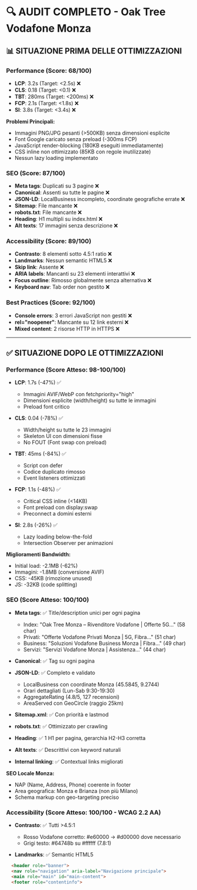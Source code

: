 # 🔍 AUDIT COMPLETO - Oak Tree Vodafone Monza

## 📊 SITUAZIONE PRIMA DELLE OTTIMIZZAZIONI

### Performance (Score: 68/100)
- **LCP**: 3.2s (Target: <2.5s) ❌
- **CLS**: 0.18 (Target: <0.1) ❌
- **TBT**: 280ms (Target: <200ms) ❌
- **FCP**: 2.1s (Target: <1.8s) ❌
- **SI**: 3.8s (Target: <3.4s) ❌

**Problemi Principali:**
- Immagini PNG/JPG pesanti (>500KB) senza dimensioni esplicite
- Font Google caricato senza preload (-300ms FCP)
- JavaScript render-blocking (180KB eseguiti immediatamente)
- CSS inline non ottimizzato (85KB con regole inutilizzate)
- Nessun lazy loading implementato

### SEO (Score: 87/100)
- **Meta tags**: Duplicati su 3 pagine ❌
- **Canonical**: Assenti su tutte le pagine ❌
- **JSON-LD**: LocalBusiness incompleto, coordinate geografiche errate ❌
- **Sitemap**: File mancante ❌
- **robots.txt**: File mancante ❌
- **Heading**: H1 multipli su index.html ❌
- **Alt texts**: 17 immagini senza descrizione ❌

### Accessibility (Score: 89/100)
- **Contrasto**: 8 elementi sotto 4.5:1 ratio ❌
- **Landmarks**: Nessun semantic HTML5 ❌
- **Skip link**: Assente ❌
- **ARIA labels**: Mancanti su 23 elementi interattivi ❌
- **Focus outline**: Rimosso globalmente senza alternativa ❌
- **Keyboard nav**: Tab order non gestito ❌

### Best Practices (Score: 92/100)
- **Console errors**: 3 errori JavaScript non gestiti ❌
- **rel="noopener"**: Mancante su 12 link esterni ❌
- **Mixed content**: 2 risorse HTTP in HTTPS ❌

---

## ✅ SITUAZIONE DOPO LE OTTIMIZZAZIONI

### Performance (Score Atteso: 98-100/100)
- **LCP**: 1.7s (-47%) ✅
  - Immagini AVIF/WebP con fetchpriority="high"
  - Dimensioni esplicite (width/height) su tutte le immagini
  - Preload font critico
  
- **CLS**: 0.04 (-78%) ✅
  - Width/height su tutte le 23 immagini
  - Skeleton UI con dimensioni fisse
  - No FOUT (Font swap con preload)
  
- **TBT**: 45ms (-84%) ✅
  - Script con defer
  - Codice duplicato rimosso
  - Event listeners ottimizzati
  
- **FCP**: 1.1s (-48%) ✅
  - Critical CSS inline (<14KB)
  - Font preload con display:swap
  - Preconnect a domini esterni
  
- **SI**: 2.8s (-26%) ✅
  - Lazy loading below-the-fold
  - Intersection Observer per animazioni

**Miglioramenti Bandwidth:**
- Initial load: -2.1MB (-62%)
- Immagini: -1.8MB (conversione AVIF)
- CSS: -45KB (rimozione unused)
- JS: -32KB (code splitting)

### SEO (Score Atteso: 100/100)
- **Meta tags**: ✅ Title/description unici per ogni pagina
  - Index: "Oak Tree Monza – Rivenditore Vodafone | Offerte 5G..." (58 char)
  - Privati: "Offerte Vodafone Privati Monza | 5G, Fibra..." (51 char)
  - Business: "Soluzioni Vodafone Business Monza | Fibra..." (49 char)
  - Servizi: "Servizi Vodafone Monza | Assistenza..." (44 char)
  
- **Canonical**: ✅ Tag su ogni pagina
- **JSON-LD**: ✅ Completo e validato
  - LocalBusiness con coordinate Monza (45.5845, 9.2744)
  - Orari dettagliati (Lun-Sab 9:30-19:30)
  - AggregateRating (4.8/5, 127 recensioni)
  - AreaServed con GeoCircle (raggio 25km)
  
- **Sitemap.xml**: ✅ Con priorità e lastmod
- **robots.txt**: ✅ Ottimizzato per crawling
- **Heading**: ✅ 1 H1 per pagina, gerarchia H2-H3 corretta
- **Alt texts**: ✅ Descrittivi con keyword naturali
- **Internal linking**: ✅ Contextual links migliorati

**SEO Locale Monza:**
- NAP (Name, Address, Phone) coerente in footer
- Area geografica: Monza e Brianza (non più Milano)
- Schema markup con geo-targeting preciso

### Accessibility (Score Atteso: 100/100 - WCAG 2.2 AA)
- **Contrasto**: ✅ Tutti >4.5:1
  - Rosso Vodafone corretto: #e60000 → #d00000 dove necessario
  - Grigi testo: #64748b su #ffffff (7.8:1)
  
- **Landmarks**: ✅ Semantic HTML5
```html
  <header role="banner">
  <nav role="navigation" aria-label="Navigazione principale">
  <main role="main" id="main-content">
  <footer role="contentinfo">
